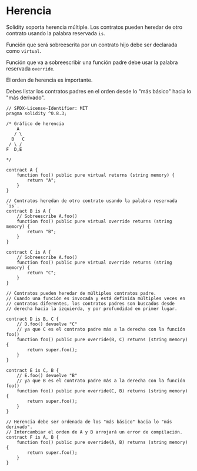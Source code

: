 # Herencia

Solidity soporta herencia múltiple. Los contratos pueden heredar de otro contrato usando la palabra reservada `is`.

Función que será sobreescrita por un contrato hijo debe ser declarada como `virtual`.

Función que va a sobreescribir una función padre debe usar la palabra reservada `override`.

El orden de herencia es importante.

Debes listar los contratos padres en el orden desde lo "más básico" hacia lo "más derivado".

```solidity
// SPDX-License-Identifier: MIT
pragma solidity ^0.8.3;

/* Gráfico de herencia
    A
   / \
  B   C
 / \ /
F  D,E

*/

contract A {
    function foo() public pure virtual returns (string memory) {
        return "A";
    }
}

// Contratos heredan de otro contrato usando la palabra reservada `is`.
contract B is A {
    // Sobreescribe A.foo()
    function foo() public pure virtual override returns (string memory) {
        return "B";
    }
}

contract C is A {
    // Sobreescribe A.foo()
    function foo() public pure virtual override returns (string memory) {
        return "C";
    }
}

// Contratos pueden heredar de múltiples contratos padre.
// Cuando una función es invocada y está definida múltiples veces en
// contratos diferentes, los contratos padres son buscados desde
// derecha hacia la izquierda, y por profundidad en primer lugar.

contract D is B, C {
    // D.foo() devuelve "C"
    // ya que C es el contrato padre más a la derecha con la función foo()
    function foo() public pure override(B, C) returns (string memory) {
        return super.foo();
    }
}

contract E is C, B {
    // E.foo() devuelve "B"
    // ya que B es el contrato padre más a la derecha con la función foo()
    function foo() public pure override(C, B) returns (string memory) {
        return super.foo();
    }
}

// Herencia debe ser ordenada de los "más básico" hacia lo "más derivado".
// Intercambiar el orden de A y B arrojará un error de compilación.
contract F is A, B {
    function foo() public pure override(A, B) returns (string memory) {
        return super.foo();
    }
}
```